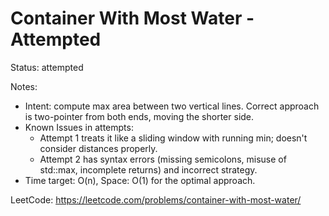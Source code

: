 # Container With Most Water - Attempted

Status: attempted

Notes:
- Intent: compute max area between two vertical lines. Correct approach is two-pointer from both ends, moving the shorter side.
- Known Issues in attempts:
  - Attempt 1 treats it like a sliding window with running min; doesn't consider distances properly.
  - Attempt 2 has syntax errors (missing semicolons, misuse of std::max, incomplete returns) and incorrect strategy.
- Time target: O(n), Space: O(1) for the optimal approach.

LeetCode: https://leetcode.com/problems/container-with-most-water/

